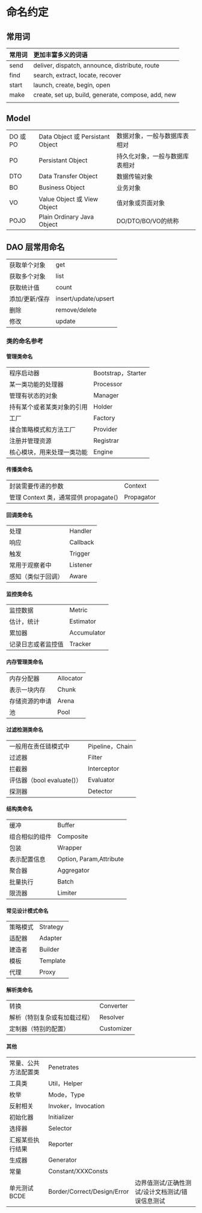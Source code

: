# 命名约定

## 常用词

| 常用词 | 更加丰富多义的词语 | 
| :-----| :---- |
| send | deliver, dispatch, announce, distribute, route | 
| find | search, extract, locate, recover |
| start | launch, create, begin, open |
| make | create, set up, build, generate, compose, add, new |
|  |  |

## Model

|  |  |  |
| :-----| :---- | :---- |
| DO 或 PO| Data Object 或 Persistant Object  | 数据对象，一般与数据库表相对 |
| PO | Persistant Object  | 持久化对象，一般与数据库表相对 |
| DTO | Data Transfer Object  | 数据传输对象 |
| BO | Business Object  | 业务对象 |
| VO | Value Object 或 View Object | 值对象或页面对象 |
| POJO | Plain Ordinary Java Object | DO/DTO/BO/VO的统称 |

## DAO 层常用命名

|  |  |
| :-----| :---- |
| 获取单个对象 | get |
| 获取多个对象 | list |
| 获取统计值 | count |
| 添加/更新/保存 | insert/update/upsert |
| 删除 | remove/delete |
| 修改 | update |

### 类的命名参考

#### 管理类命名

|  |  |
| :-----| :---- |
| 程序启动器 | Bootstrap，Starter |
| 某一类功能的处理器 | Processor |
| 管理有状态的对象 | Manager |
| 持有某个或者某类对象的引用 | Holder |
| 工厂 | Factory |
| 揉合策略模式和方法工厂 | Provider |
| 注册并管理资源 | Registrar |
| 核心模块，用来处理一类功能 | Engine |

#### 传播类命名

|  |  |
| :-----| :---- |
| 封装需要传递的参数 | Context |
| 管理 Context 类，通常提供 propagate() | Propagator |

#### 回调类命名

|  |  |
| :-----| :---- |
| 处理 | Handler |
| 响应 | Callback |
| 触发 | Trigger |
| 常用于观察者中 | Listener |
| 感知（类似于回调） | Aware |

#### 监控类命名

|  |  |
| :-----| :---- |
| 监控数据 | Metric |
| 估计，统计 | Estimator |
| 累加器 | Accumulator |
| 记录日志或者监控值 | Tracker |

#### 内存管理类命名

|  |  |
| :-----| :---- |
| 内存分配器 | Allocator |
| 表示一块内存 | Chunk |
| 存储资源的申请 | Arena |
| 池 | Pool |

#### 过滤检测类命名

|  |  |
| :-----| :---- |
| 一般用在责任链模式中 | Pipeline，Chain |
| 过滤器 | Filter |
| 拦截器 | Interceptor |
| 评估器（bool evaluate()） | Evaluator |
| 探测器 | Detector |

#### 结构类命名

|  |  |
| :-----| :---- |
| 缓冲 | Buffer |
| 组合相似的组件 | Composite |
| 包装 | Wrapper |
| 表示配置信息 | Option, Param,Attribute |
| 聚合器 | Aggregator |
| 批量执行 | Batch |
| 限流器 | Limiter |

#### 常见设计模式命名

|  |  |
| :-----| :---- |
| 策略模式 | Strategy |
| 适配器 | Adapter |
| 建造者 | Builder |
| 模板 | Template |
| 代理 | Proxy |

#### 解析类命名

|  |  |
| :-----| :---- |
| 转换 | Converter |
| 解析（特别复杂或有加载过程） | Resolver |
| 定制器（特别的配置） | Customizer |

#### 其他

|  |  |  |
| :-----| :---- | :---- |
| 常量、公共方法配置类 | Penetrates | 
| 工具类 | Util，Helper |  |
| 枚举 | Mode，Type |  |
| 反射相关 | Invoker，Invocation |  |
| 初始化器 | Initializer |  |
| 选择器 | Selector |  |
| 汇报某些执行结果 | Reporter |  |
| 生成器 | Generator |  |
| 常量 | Constant/XXXConsts |  |
| 单元测试 BCDE | Border/Correct/Design/Error | 边界值测试/正确性测试/设计文档测试/错误信息测试 |

